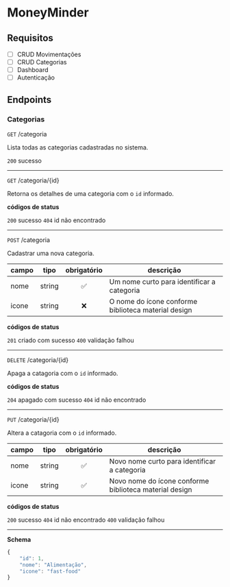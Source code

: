 # MoneyMinder

## Requisitos

- [ ] CRUD Movimentações
- [ ] CRUD Categorias
- [ ] Dashboard
- [ ] Autenticação

## Endpoints

### Categorias

`GET` /categoria

Lista todas as categorias cadastradas no sistema.

`200` sucesso

---

`GET` /categoria/{id}

Retorna os detalhes de uma categoria com o `id` informado.

**códigos de status**

`200` sucesso
`404` id não encontrado

---
`POST` /categoria

Cadastrar uma nova categoria.

| campo | tipo | obrigatório | descrição
|-------|------|:-------------:|-----------
|nome|string|✅|Um nome curto para identificar a categoria
|icone|string|❌|O nome do ícone conforme biblioteca material design



**códigos de status**

`201` criado com sucesso
`400` validação falhou

---

`DELETE` /categoria/{id} 

Apaga a catagoria com o `id` informado.

**códigos de status**

`204` apagado com sucesso
`404` id não encontrado

---

`PUT` /categoria/{id} 

Altera a catagoria com o `id` informado.

| campo | tipo | obrigatório | descrição
|-------|------|:-------------:|-----------
|nome|string|✅|Novo nome curto para identificar a categoria
|icone|string|✅|Novo nome do ícone conforme biblioteca material design

**códigos de status**

`200` sucesso
`404` id não encontrado
`400` validação falhou

---

**Schema**

```js
{
    "id": 1,
    "nome": "Alimentação",
    "icone": "fast-food"
}

```